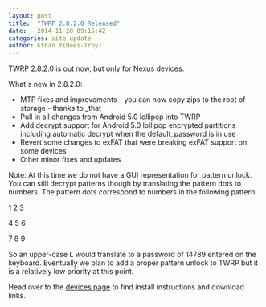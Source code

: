 ```yaml
---
layout: post
title:  "TWRP 2.8.2.0 Released"
date:   2014-11-20 09:15:42
categories: site update
author: Ethan Y(Dees-Troy)
---
```


TWRP 2.8.2.0 is out now, but only for Nexus devices.

What's new in 2.8.2.0:

  * MTP fixes and improvements - you can now copy zips to the root of storage - thanks to _that
  * Pull in all changes from Android 5.0 lollipop into TWRP
  * Add decrypt support for Android 5.0 lollipop encrypted partitions including automatic decrypt when the default_password is in use
  * Revert some changes to exFAT that were breaking exFAT support on some devices
  * Other minor fixes and updates

Note: At this time we do not have a GUI representation for pattern unlock. You can still decrypt patterns though by translating the pattern dots to numbers. The pattern dots correspond to numbers in the following pattern:
<p>1 2 3</p>
<p>4 5 6</p>
<p>7 8 9</p>

So an upper-case L would translate to a password of 14789 entered on the keyboard. Eventually we plan to add a proper pattern unlock to TWRP but it is a relatively low priority at this point.

Head over to the [devices page](http://twrp.me/Devices) to find install instructions and download links.
